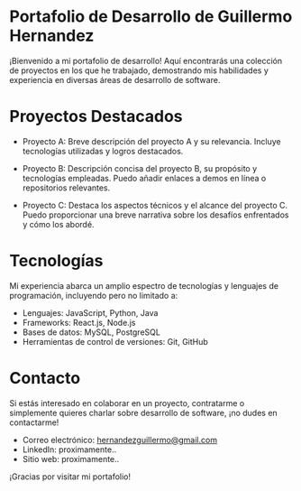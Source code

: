 # Portafolio de Desarrollo de Guillermo Hernandez
¡Bienvenido a mi portafolio de desarrollo! Aquí encontrarás una colección de proyectos en los que he trabajado, demostrando mis habilidades y experiencia en diversas áreas de desarrollo de software.

# Proyectos Destacados
* Proyecto A: Breve descripción del proyecto A y su relevancia. Incluye tecnologías utilizadas y logros destacados.

* Proyecto B: Descripción concisa del proyecto B, su propósito y tecnologías empleadas. Puedo añadir enlaces a demos en línea o repositorios relevantes.

* Proyecto C: Destaca los aspectos técnicos y el alcance del proyecto C. Puedo proporcionar una breve narrativa sobre los desafíos enfrentados y cómo los abordé.

# Tecnologías
Mi experiencia abarca un amplio espectro de tecnologías y lenguajes de programación, incluyendo pero no limitado a:

* Lenguajes: JavaScript, Python, Java
* Frameworks: React.js, Node.js
* Bases de datos: MySQL, PostgreSQL
* Herramientas de control de versiones: Git, GitHub

# Contacto
Si estás interesado en colaborar en un proyecto, contratarme o simplemente quieres charlar sobre desarrollo de software, ¡no dudes en contactarme!

* Correo electrónico: hernandezguillermo@gmail.com
* LinkedIn: proximamente..
* Sitio web: proximamente..

¡Gracias por visitar mi portafolio!
